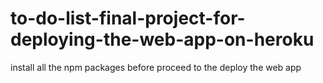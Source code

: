 # to-do-list-final-project-for-deploying-the-web-app-on-heroku
install all the npm packages before proceed to the deploy the web app
